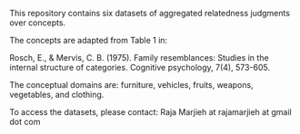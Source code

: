 This repository contains six datasets of aggregated relatedness judgments over concepts. 

The concepts are adapted from Table 1 in: 

Rosch, E., & Mervis, C. B. (1975). Family resemblances: Studies in the internal structure of categories. Cognitive psychology, 7(4), 573-605.

The conceptual domains are: furniture, vehicles, fruits, weapons, vegetables, and clothing.

To access the datasets, please contact: Raja Marjieh at rajamarjieh at gmail dot com
